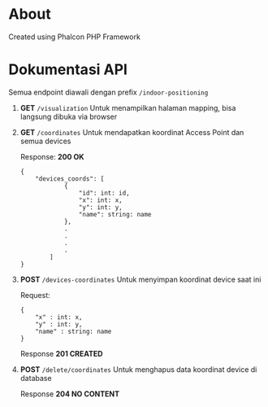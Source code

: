 # About
Created using Phalcon PHP Framework

# Dokumentasi API

Semua endpoint diawali dengan prefix `/indoor-positioning`

1. **GET** `/visualization`
    Untuk menampilkan halaman mapping, bisa langsung dibuka via browser

2. **GET** `/coordinates`
    Untuk mendapatkan koordinat Access Point dan semua devices

    Response: **200 OK**
    ```
    {
        "devices_coords": [
                {
                    "id": int: id,
                    "x": int: x,
                    "y": int: y,
                    "name": string: name
                },
                .
                .
                .
                .
            ]
    }
    ```

3. **POST** `/devices-coordinates`
    Untuk menyimpan koordinat device saat ini
    
    Request:
    ```
    {
    	"x" : int: x,
    	"y" : int: y,
    	"name" : string: name
    }
    ```
    
    Response **201 CREATED**

4. **POST** `/delete/coordinates`
    Untuk menghapus data koordinat device di database

    Response **204 NO CONTENT**